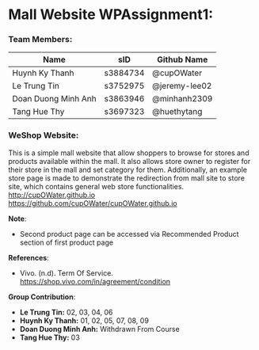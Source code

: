 # Mall Website WPAssignment1:

### Team Members:
Name | sID | Github Name
---------------|----------|-----------
Huynh Ky Thanh | s3884734 | @cupOWater
Le Trung Tin | s3752975 | @jeremy-lee02
Doan Duong Minh Anh |s3863946 | @minhanh2309
Tang Hue Thy|s3697323 |@huethytang

### WeShop Website:
  This is a simple mall website that allow shoppers to browse for stores and products available within the mall. It also allows store owner to register for their store in the mall and set category for them. Additionally, an example store page is made to demonstrate the redirection from mall site to store site, which contains general web store functionalities.
  http://cupOWater.github.io
  https://github.com/cupOWater/cupOWater.github.io

  **Note**:
  * Second product page can be accessed via Recommended Product section of first product page

  **References**:
  * Vivo. (n.d). Term Of Service.
    https://shop.vivo.com/in/agreement/condition

  **Group Contribution**:
  * **Le Trung Tin:**  02, 03, 04, 06
  * **Huynh Ky Thanh:** 01, 02, 05, 07, 08, 09
  * **Doan Duong Minh Anh:** Withdrawn From Course
  * **Tang Hue Thy:** 03

